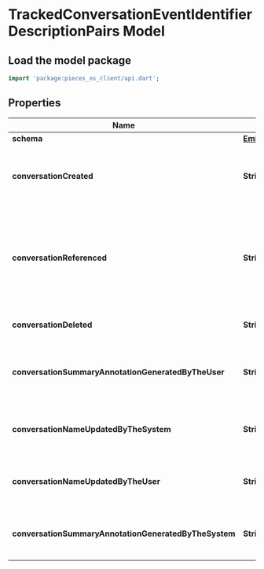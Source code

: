 # TrackedConversationEventIdentifierDescriptionPairs Model

## Load the model package
```dart
import 'package:pieces_os_client/api.dart';
```

## Properties
Name | Type | Description | Notes
------------ | ------------- | ------------- | -------------
**schema** | [**EmbeddedModelSchema**](EmbeddedModelSchema) |  | [optional] 
**conversationCreated** | **String** | The key value pair for an conversation being created. | [optional] 
**conversationReferenced** | **String** | This means that an conversation was view/used while the user was looking at the default view. | [optional] 
**conversationDeleted** | **String** | A conversation was deleted | [optional] 
**conversationSummaryAnnotationGeneratedByTheUser** | **String** | A conversation summary was generated by the user | [optional] 
**conversationNameUpdatedByTheSystem** | **String** | A conversation was renamed by the system | [optional] 
**conversationNameUpdatedByTheUser** | **String** | A conversation was renamed by the user | [optional] 
**conversationSummaryAnnotationGeneratedByTheSystem** | **String** | A conversation summary was generated | [optional] 




